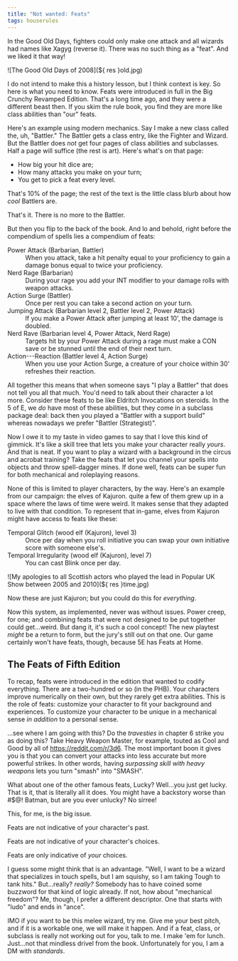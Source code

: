 ```yaml
---
title: "Not wanted: Feats"
tags: houserules
---
```


In the Good Old Days, fighters could only make one attack and all wizards had names like Xagyg (reverse it).
There was no such thing as a "feat".
And we liked it that way!

![The Good Old Days of 2008](${ res }old.jpg)

I do not intend to make this a history lesson, but I think context is key.
So here is what you need to know.
Feats were introduced in full in the Big Crunchy Revamped Edition.
That's a long time ago, and they were a different beast then.
If you skim the rule book, you find they are more like class abilities than "our" feats.

Here's an example using modern mechanics.
Say I make a new class called the, uh, "Battler."
The Battler gets a class entry, like the Fighter and Wizard.
But the Battler does _not_ get four pages of class abilities and subclasses.
Half a page will suffice (the rest is art).
Here's what's on that page:

- How big your hit dice are;
- How many attacks you make on your turn;
- You get to pick a feat every level.

That's 10% of the page; the rest of the text is the little class blurb about how _cool_ Battlers are.

That's it.
There is no more to the Battler.

But then you flip to the back of the book.
And lo and behold, right before the compendium of spells lies a compendium of feats:

<dl>
<dt>Power Attack (Barbarian, Battler)</dt>
<dd>When you attack, take a hit penalty equal to your proficiency to gain a damage bonus equal to twice your proficiency.</dd>

<dt>Nerd Rage (Barbarian)</dt>
<dd>During your rage you add your INT modifier to your damage rolls with weapon attacks.</dd>

<dt>Action Surge (Battler)</dt>
<dd>Once per rest you can take a second action on your turn.</dd>

<dt>Jumping Attack (Barbarian level 2, Battler level 2, Power Attack)</dt>
<dd>If you make a Power Attack after jumping at least 10', the damage is doubled.</dd>

<dt>Nerd Rave (Barbarian level 4, Power Attack, Nerd Rage)</dt>
<dd>Targets hit by your Power Attack during a rage must make a CON save or be stunned until the end of their next turn.</dd>

<dt>Action---Reaction (Battler level 4, Action Surge)</dt>
<dd>When you use your Action Surge, a creature of your choice within 30' refreshes their reaction.</dd>
</dl>

All together this means that when someone says "I play a Battler" that does not tell you all that much.
You'd need to talk about their character a lot more.
Consider these feats to be like Eldritch Invocations on steroids.
In the 5 of E, we _do_ have most of these abilities, but they come in a subclass package deal:
back then you played a "Battler with a support build" whereas nowadays we prefer "Battler (Strategist)".

Now I owe it to my taste in video games to say that I love this kind of gimmick.
It's like a skill tree that lets you make your character really _yours_.
And that is neat.
If you want to play a wizard with a background in the circus and acrobat training?
Take the feats that let you channel your spells into objects and throw spell-dagger mines.
If done well, feats can be super fun for both mechanical and roleplaying reasons.

None of this is limited to player characters, by the way.
Here's an example from our campaign: the elves of Kajuron.
quite a few of them grew up in a space where the laws of time were weird.
It makes sense that they adapted to live with that condition.
To represent that in-game, elves from Kajuron might have access to feats like these:

<dl>
<dt>Temporal Glitch (wood elf (Kajuron), level 3)</dt>
<dd>Once per day when you roll initiative you can swap your own initiative score with someone else's.</dd>

<dt>Temporal Irregularity (wood elf (Kajuron), level 7)</dt>
<dd>You can cast Blink once per day.</dd>
</dl>

![My apologies to all Scottish actors who played the lead in Popular UK Show between 2005 and 2010](${ res }time.jpg)

Now these are just Kajuron; but you could do this for _everything_.

Now this system, as implemented, never was without issues.
Power creep, for one; and combining feats that were not designed to be put together could get...weird.
But dang it, it's such a cool concept!
The new playtest _might_ be a return to form, but the jury's still out on that one.
Our game certainly won't have feats, though, because 5E has Feats at Home.

## The Feats of Fifth Edition

To recap, feats were introduced in the edition that wanted to codify everything.
There are a two-hundred or so (in the PHB).
Your characters improve numerically on their own, but they rarely get extra abilities.
This is the role of feats: customize your character to fit your background and experiences.
To customize your character to be unique in a mechanical sense _in addition_ to a personal sense.

...see where I am going with this?
Do the _travesties_ in chapter 6 strike you as doing this?
Take Heavy Weapon Master, for example, touted as Cool and Good by all of <https://reddit.com/r/3d6>.
The most important boon it gives you is that you can convert your attacks into less accurate but more powerful strikes. 
In other words, having _surpassing skill with heavy weapons_ lets you turn "smash" into "SMASH".

What about one of the other famous feats, Lucky?
Well...you just get lucky.
That is it, that is literally all it does.
You might have a backstory worse than #$@! Batman, but are you ever unlucky?
No sirree!

This, for me, is the big issue.

Feats are not indicative of your character's past.

Feats are not indicative of your character's choices.

Feats are only indicative of _your_ choices.

I guess some might think that is an advantage.
"Well, I want to be a wizard that specializes in touch spells, but I am squishy, so I am taking Tough to tank hits."
But...really? _really?_
Somebody has to have coined some buzzword for that kind of logic already.
If not, how about "mechanical freedom"?
Me, though, I prefer a different descriptor.
One that starts with "ludo" and ends in "ance".

IMO if you want to be this melee wizard, try me.
Give me your best pitch, and if it is a workable one, we will make it happen.
And if a feat, class, or subclass is really not working out for you, talk to me.
I make 'em for lunch.
Just...not that mindless drivel from the book.
Unfortunately for you, I am a DM with _standards_. 
